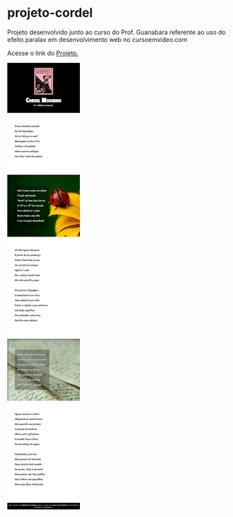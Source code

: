 # projeto-cordel
Projeto desenvolvido junto ao curso do Prof. Guanabara referente ao uso do efeito paralax em desenvolvimento web no cursoemvideo.com

Acesse o link do <a target="_blank" href="https://robertojunnior.github.io/projeto-cordel/">Projeto.</a>

<img src="https://github.com/robertojunnior/projeto-cordel/blob/main/imagens/projeto-cordel-picture.png?raw=true" alt="imagem-do-projeto">

